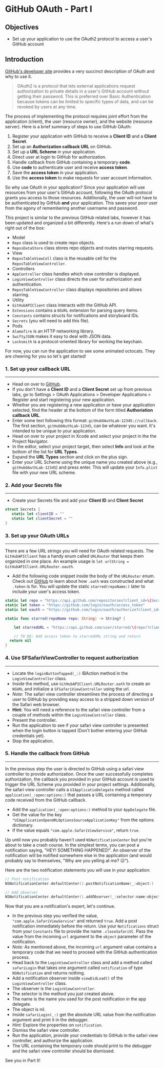 # GitHub OAuth - Part I

## Objectives

 * Set up your application to use the OAuth2 protocol to access a user's GitHub account

## Introduction

[GitHub's developer site](https://developer.github.com/v3/oauth/) provides a very succinct description of OAuth and why to use it.

>OAuth2 is a protocol that lets external applications request authorization to private details in a user's GitHub account without getting their password. This is preferred over Basic Authentication because tokens can be limited to specific types of data, and can be revoked by users at any time.

The process of implementing the protocol requires joint effort from the application (client), the user (resource owner), and the website (resource server). Here is a brief summary of steps to use GitHub OAuth:

 1. Register your application with GitHub to receive a **Client ID** and a **Client Secret**.
 2. Set up an **Authorization callback URL** on GitHub.
 3. Set up a **URL Scheme** in your application.
 4. Direct user at login to GitHub for authorization.  
 5. Handle callback from GitHub containing a temporary **code**.
 6. Use **code** to authenticate user and receive **access token**.
 7. Save the **access token** in your application.
 8. Use the **access token** to make requests for user account information.

So why use OAuth in your application? Since your application will use resources from your user's GitHub account, following the OAuth protocol grants you access to those resources. Additionally, the user will not have to be authenticated by GitHub **and** your application. This saves your poor user from the agony of remembering another username and password.

This project is similar to the previous GitHub related labs, however it has been updated and organized a bit differently. Here's a run down of what's right out of the box:

 * Model
  * `Repo` class is used to create repo objects.
  * `ReposDataStore` class stores repo objects and routes starring requests.
 * View
  * `ReposTableViewCell` class is the reusable cell for the `ReposTableViewController`.
 * Controllers
  * `AppController` class handles which view controller is displayed.
  * `LoginViewController` class directs the user for authorization and authentication.
  * `ReposTableViewController` class displays repositories and allows starring.  
 * Utility
  * `GitHubAPIClient` class interacts with the GitHub API.
  * `Extensions` contains a `NSURL` extension for parsing query items.
  * `Constants` contains structs for notifications and storyboard IDs.
  * `Secrets` (you will need to add this file).
 * Pods
  * `Alamofire` is an HTTP networking library.
  * `SwiftyJSON` makes it easy to deal with JSON data.
  * `Locksmith` is a protocol-oriented library for working the keychain.

For now, you can run the application to see some animated octocats. They are cheering for you so let's get started!

### 1. Set up your callback URL
---
 * Head on over to [GitHub](https://github.com).
 * If you don't have a **Client ID** and a **Client Secret** set up from previous labs, go to Settings > OAuth Applications > Developer Applications > Register and start registering your new application.
 * Whether you are registering a new application or have your application selected, find the header at the bottom of the form titled **Authoriation callback URL**.
 * Enter some text following this format: `gitHubOAuthLab-12345://callback`. The first section, `gitHubOAuthLab-12345`, can be whatever you want. It's intended to be unique to your application.
 * Head on over to your project in Xcode and select your project in the the Project Navigator.
 * In the editor, select your project target, then select **Info** and look at the bottom of the list for **URL Types**.
 * Expand the **URL Types** section and click on the plus sign.
 * Enter your URL Scheme using the unique name you created above (e.g., `gitHubOAuthLab-12345`) and press enter. This will update your `Info.plist` file with your new URL scheme.

### 2. Add your Secrets file
---
 * Create your Secrets file and add your **Client ID** and **Client Secret**

 ```swift
 struct Secrets {
    static let clientID = ""
    static let clientSecret = ""
 }
 ```

### 3. Set up your OAuth URLs
---
 There are a few URL strings you will need for OAuth related requests. The `GitHubAPIClient` has a handy enum called `URLRouter` that keeps them organized in one place. An example usage is `let urlString = GitHubAPIClient.URLRouter.oauth`.

  * Add the following code snippet inside the body of the `URLRouter` enum. Check out [GitHub](https://developer.github.com/v3/oauth/) to learn about how `.oath` was constructed and what `.token` is for. You will update the static `starred(repoName:)` later to include your user's access token.

  ```swift
  static let repo = "https://api.github.com/repositories?client_id=\(Secrets.clientID)&client_secret=\(Secrets.clientSecret)"
  static let token = "https://github.com/login/oauth/access_token"
  static let oauth = "https://github.com/login/oauth/authorize?client_id=\(Secrets.clientID)&scope=repo"

  static func starred(repoName repo: String) -> String? {

      let starredURL = "https://api.github.com/user/starred/\(repo)?client_id=\(Secrets.clientID)&client_secret=\(Secrets.clientSecret)&access_token="

      // TO DO: Add access token to starredURL string and return
    return nil
  }
  ```

### 4. Use SFSafariViewController to request authorization
---

 * Locate the `loginButtonTapped(_:)` IBAction method in the `LoginViewController` class.
 * Inside the method, use `GitHubAPIClient.URLRouter.oath` to create an `NSURL` and initialize a `SFSafariViewController` using the url.
  * *Note:* The safari view controller streamlines the process of directing a user to GitHub by providing easy access to a stripped down version of the Safari web browser.
  * **Hint:** You will need a reference to the safari view controller from a couple of methods within the `LoginViewController` class.
 * Present the controller.
 * Run the application to see if your safari view controller is presented when the login button is tapped (Don't bother entering your GitHub credentials yet).
 * Stop the application.

### 5. Handle the callback from GitHub
---
In the previous step the user is directed to GitHub using a safari view controller to provide authorization. Once the user successfully completes authorization, the callback you provided in your GitHub account is used to trigger the URL Scheme you provided in your project settings. Additionally, the safari view controller calls a `UIApplicatioDelegate` method called `application(_:open:options:)` that passes a URL containing a temporary code received from the GitHub callback.

 * Add the `application(_:open:options:)` method to your `AppDelegate` file.
 * Get the value for the key `"UIApplicationOpenURLOptionsSourceApplicationKey"` from the options dictionary.
 * If the value equals `"com.apple.SafariViewService"`, return `true`.

Up until now you probably haven't used `NSNotificationCenter` but you're about to take a crash course. In the simplest terms, you can post a notification saying, "HEY! SOMETHING HAPPENED!". An observer of the notification will be notified somewhere else in the application (and would probably say to themselves, "Why are you yelling at me? 😥").

Here are the two notification statements you will use in your application:

 ```swift
 // Post notification
 NSNotificationCenter.defaultCenter().postNotificationName(_:object:)

 // Add observer
 NSNotificationCenter.defaultCenter().addObserver(_:selector:name:object:)
 ```
Now that you are a notification's expert, let's continue.

 * In the previous step you verified the value, `"com.apple.SafariViewService"` and returned `true`. Add a post notification immediately before the return. Use your `Notifications` struct from your `Constants` file to provide the name `.closeSafariVC`. Pass the value from the incoming `url` argument to the `object` parameter of the notification.
  * *Note:* As mentioned above, the incoming `url` argument value contains a temporary code that we need to proceed with the GitHub authentication process.
 * Head back to the `LoginViewController` class and add a method called `safariLogin` that takes one argument called `notification` of type `NSNotification` and returns nothing.
 * Add a notification observer inside `viewDidLoad()` of the `LoginViewController` class.
  * The observer is the `LoginViewController`.
  * The selector is the method you just created above.
  * The name is the name you used for the post notification in the app delegate.
  * The object is nil.
 * Inside `safariLogin(_:)` get the absolute URL value from the notification argument and print it in the debugger.
  * *Hint:* Explore the properties on `notification`.
 * Dismiss the safari view controller.
 * Run the application, provide your credentials to GitHub in the safari view controller, and authorize the application.
  * The URL containing the temporary code should print to the debugger and the safari view controller should be dismissed.

See you in Part II!
